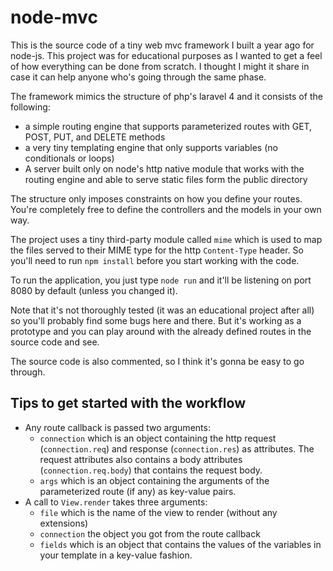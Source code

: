 # node-mvc
This is the source code of a tiny web mvc framework I built a year ago for node-js. This project was for educational purposes as I wanted to get a feel of how everything can be done from scratch. I thought I might it share in case it can help anyone who's going through the same phase.

The framework mimics the structure of php's laravel 4 and it consists of the following:
* a simple routing engine that supports parameterized routes with GET, POST, PUT, and DELETE methods
* a very tiny templating engine that only supports variables (no conditionals or loops)
* A server built only on node's http native module that works with the routing engine and able to serve static files form the public directory

The structure only imposes constraints on how you define your routes. You're completely free to define the controllers and the models in your own way.

The project uses a tiny third-party module called `mime` which is used to map the files served to their MIME type for the http `Content-Type` header. So you'll need to run `npm install` before you start working with the code.

To run the application, you just type `node run` and it'll be listening on port 8080 by default (unless you changed it).

Note that it's not thoroughly tested (it was an educational project after all) so you'll probably find some bugs here and there. But it's working as a prototype and you can play around with the already defined routes in the source code and see.

The source code is also commented, so I think it's gonna be easy to go through.

## Tips to get started with the workflow

* Any route callback is passed two arguments: 
  * `connection` which is an object containing the http request (`connection.req`) and response (`connection.res`) as attributes. The request attributes also contains a body attributes (`connection.req.body`) that contains the request body.
  * `args` which is an object containing the arguments of the parameterized route (if any) as key-value pairs.
* A call to `View.render` takes three arguments:
  * `file` which is the name of the view to render (without any extensions)
  * `connection` the object you got from the route callback
  * `fields` which is an object that contains the values of the variables in your template in a key-value fashion.
